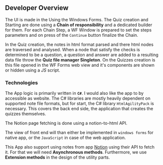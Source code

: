 ## Developer Overview

The UI is made in the Using the Windows Forms. The Quiz creation and Starting are done using a **Chain of responsibility** and a dedicated builder for them. For each Chain Step, a WF Window is prepared to set the steps parameters and on press of the `Continue` button finalize the Chain.

In the Quiz creation, the notes in html format parsed and there html nodes are traversed and analysed. When a node that satisfy the checks is determined to be a question, a question and answer are added to a resulting data file throw the **Quiz file manager Singleton**. On the Quizzes creation is this file opened in the WF Forms web view and it's components are shown or hidden using a _JS_ script.

### Technologies

The App logic is primarily written in **`C#`**. I would also like the app to by accessible as website. The C# libraries are mostly heavily dependent on supported note file formats, but for start, the C# library `HtmlAgilityPack` is necessary. This covers the back end side, the application that creates the quizzes themselves.

The Notion page fetching is done using a notion-to-html API.

The view of front end will than either be implemented in `windows forms` for native app, or the `JavaScript` in case of the web application.

This App also support using notes from app [Notion](https://www.notion.so/) using their API to fetch it. For that we will need **Asynchronous methods**. Furthermore, we use **Extension methods** in the design of the utility parts.
